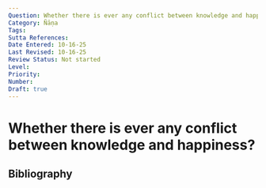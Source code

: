 ```yaml
---
Question: Whether there is ever any conflict between knowledge and happiness?
Category: Ñāṇa
Tags: 
Sutta References: 
Date Entered: 10-16-25
Last Revised: 10-16-25
Review Status: Not started
Level: 
Priority: 
Number: 
Draft: true
---
```


# Whether there is ever any conflict between knowledge and happiness?

## Bibliography

<!-- 

Notes:



-->